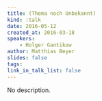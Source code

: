 ```yaml
---
title: (Thema noch Unbekannt)
kind: :talk
date: 2016-05-12
created_at: 2016-03-18
speakers:
    - Holger Gantikow
author: Matthias Beyer
slides: false
tags:
link_in_talk_list: false
---
```


No description.


